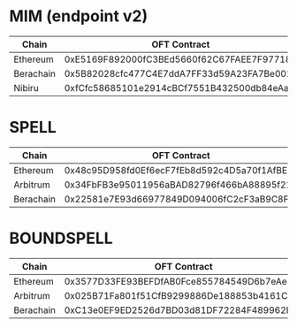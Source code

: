 # MIM (endpoint v2)

| Chain     | OFT Contract                               | Proxy Admin                                | Native Token (adapters only)               |
| --------- | ------------------------------------------ | ------------------------------------------ | ------------------------------------------ |
| Ethereum  | 0xE5169F892000fC3BEd5660f62C67FAEE7F97718B | 0x8D2DA1C781E43ACe6B393edB9B46fe8f1a3367c8 | 0x99D8a9C45b2ecA8864373A26D1459e3Dff1e17F3 |
| Berachain | 0x5B82028cfc477C4E7ddA7FF33d59A23FA7Be002a | 0xe59b2b20bd72AF8a74c1874408ab7Dd8201Aae31 | -                                          |
| Nibiru    | 0xfCfc58685101e2914cBCf7551B432500db84eAa8 | 0xe59b2b20bd72AF8a74c1874408ab7Dd8201Aae31 | -                                          |

# SPELL

| Chain     | OFT Contract                               | Proxy Admin                                | Native Token (adapters only)               |
| --------- | ------------------------------------------ | ------------------------------------------ | ------------------------------------------ |
| Ethereum  | 0x48c95D958fd0Ef6ecF7fEb8d592c4D5a70f1AfBE | 0x039Ce200b3fba30423bE2c6594F3f22a20E62782 | 0x090185f2135308BaD17527004364eBcC2D37e5F6 |
| Arbitrum  | 0x34FbFB3e95011956aBAD82796f466bA88895f214 | 0x039Ce200b3fba30423bE2c6594F3f22a20E62782 | -                                          |
| Berachain | 0x22581e7E93d66977849D094006fC2cF3aB9C8FfA | 0x039Ce200b3fba30423bE2c6594F3f22a20E62782 | -                                          |

# BOUNDSPELL

| Chain     | OFT Contract                               | Proxy Admin                                | Native Token (adapters only)               |
| --------- | ------------------------------------------ | ------------------------------------------ | ------------------------------------------ |
| Ethereum  | 0x3577D33FE93BEFDfAB0Fce855784549D6b7eAe43 | 0x54055e77e850055a8ec85de3ea649d915660b8d7 | -                                          |
| Arbitrum  | 0x025B71Fa801f51CfB9299886De188853b4161C21 | 0x54055e77e850055a8ec85de3ea649d915660b8d7 | 0x19595E8364644F038bDda1d099820654900c3042 |
| Berachain | 0xC13e0EF9ED2526d7BD03d81DF72284F489962E45 | 0x54055e77e850055a8ec85de3ea649d915660b8d7 | -                                          |
